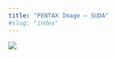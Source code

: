 ```yaml
---
title: "PENTAX Image – SUDA"
#slug: "index"
---
```


[![](/wp-content/2011/12/12-300x225.jpg)](/wp-content/2011/12/12.jpg)